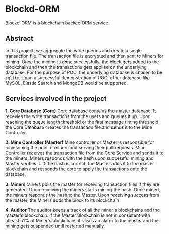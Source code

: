 # Blockd-ORM

Blockd-ORM is a blockchain backed ORM service.

## Abstract
In this project, we aggregate the write queries and create a single transaction file. The transaction file is encrypted and then sent to Miners for mining. Once the mining is done successfully, the block gets added to the blockchain and then the transactions gets applied on the underlying database. For the purpose of POC, the underlying database is chosen to be `sqlite`. Upon a successful demonstration of POC, other database like MySQL, Elastic Search and MongoDB would be supported. 

## Services involved in the project
**1. Core Database (Core)**
Core database contains the master database. It recevies the write transactions from the users and queues it up. Upon reaching the queue length threshold or the first message timing threshold the Core Database creates the transaction file and sends it to the Mine Controller. 

**2. Mine Controller (Master)**
Mine controller or Master is responsible for maintaining the pool of miners and serving their poll requests. Mine Controller receives the transaction file from the Core Service and sends it to the miners. Miners responds with the hash upon successful mining and Master verifies it. If the hash is correct, the Master adds it to the master blockchain and responds the core to apply the transactions onto the database. 

**3. Miners**
Miners polls the master for receiving transaction files if they are generated. Upon receiving the miners starts mining the hash. Once mined, the miners responds the hash to the Master. Upon receiving success from the master, the Miners adds the block to its blockchain

**4. Auditor**
The auditor keeps a track of all the miner's blockchains and the master's blockchain. If the Master Blockchain is not in consistent with atleast 51% of Miner's blockchain, it raises an alarm to the master and the mining gets suspended until restarted manually. 
